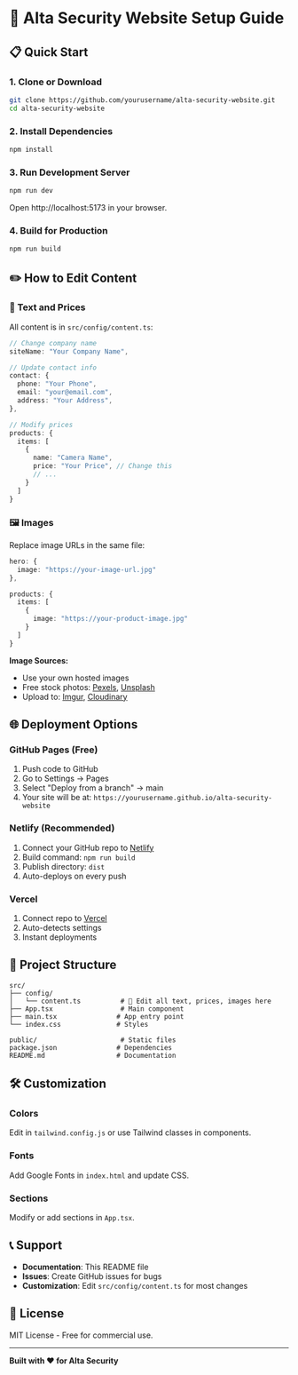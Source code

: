 # 🚀 Alta Security Website Setup Guide

## 📋 Quick Start

### 1. Clone or Download
```bash
git clone https://github.com/yourusername/alta-security-website.git
cd alta-security-website
```

### 2. Install Dependencies
```bash
npm install
```

### 3. Run Development Server
```bash
npm run dev
```
Open http://localhost:5173 in your browser.

### 4. Build for Production
```bash
npm run build
```

## ✏️ How to Edit Content

### 📝 Text and Prices
All content is in `src/config/content.ts`:

```typescript
// Change company name
siteName: "Your Company Name",

// Update contact info
contact: {
  phone: "Your Phone",
  email: "your@email.com",
  address: "Your Address",
},

// Modify prices
products: {
  items: [
    {
      name: "Camera Name",
      price: "Your Price", // Change this
      // ...
    }
  ]
}
```

### 🖼️ Images
Replace image URLs in the same file:

```typescript
hero: {
  image: "https://your-image-url.jpg"
},

products: {
  items: [
    {
      image: "https://your-product-image.jpg"
    }
  ]
}
```

**Image Sources:**
- Use your own hosted images
- Free stock photos: [Pexels](https://pexels.com), [Unsplash](https://unsplash.com)
- Upload to: [Imgur](https://imgur.com), [Cloudinary](https://cloudinary.com)

## 🌐 Deployment Options

### GitHub Pages (Free)
1. Push code to GitHub
2. Go to Settings → Pages
3. Select "Deploy from a branch" → main
4. Your site will be at: `https://yourusername.github.io/alta-security-website`

### Netlify (Recommended)
1. Connect your GitHub repo to [Netlify](https://netlify.com)
2. Build command: `npm run build`
3. Publish directory: `dist`
4. Auto-deploys on every push

### Vercel
1. Connect repo to [Vercel](https://vercel.com)
2. Auto-detects settings
3. Instant deployments

## 📁 Project Structure

```
src/
├── config/
│   └── content.ts          # 📝 Edit all text, prices, images here
├── App.tsx                 # Main component
├── main.tsx               # App entry point
└── index.css              # Styles

public/                     # Static files
package.json               # Dependencies
README.md                  # Documentation
```

## 🛠️ Customization

### Colors
Edit in `tailwind.config.js` or use Tailwind classes in components.

### Fonts
Add Google Fonts in `index.html` and update CSS.

### Sections
Modify or add sections in `App.tsx`.

## 📞 Support

- **Documentation**: This README file
- **Issues**: Create GitHub issues for bugs
- **Customization**: Edit `src/config/content.ts` for most changes

## 📄 License

MIT License - Free for commercial use.

---

**Built with ❤️ for Alta Security**